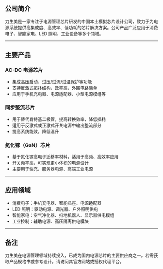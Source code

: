 ## 公司简介
力生美是一家专注于电源管理芯片研发的中国本土模拟芯片设计公司，致力于为电源系统提供高集成度、高效率、低功耗的芯片解决方案。公司产品广泛应用于消费电子、智能家电、LED 照明、工业设备等多个领域。

---

## 主要产品

### AC-DC 电源芯片
- 集成高压启动、过压/过流/过温保护等功能
- 支持反激式拓扑结构，效率高，外围电路简单
- 应用于手机充电器、电源适配器、小型电源模组等

### 同步整流芯片
- 用于替代肖特基二极管，提高转换效率，降低损耗
- 适用于反激式或正激式开关电源中输出整流部分
- 提高系统能效，降低温升

### 氮化镓（GaN）芯片
- 基于氮化镓高电子迁移率材料，适用于高频、高效率应用
- 开关频率高，可实现更小体积的电源设计
- 主要用于快充、服务器电源、高端工业电源

---

## 应用领域
- 消费电子：手机充电器、智能插座、电源适配器
- LED 照明：驱动电源、调光器、户外照明供电
- 智能家电：空气净化器、扫地机器人、显示器供电模组
- 工业控制：辅助电源、高压隔离供电模块

---

## 备注
力生美在电源管理领域持续投入，已成为国内电源芯片的主要供应商之一。若需获取产品规格书或参考设计，请访问其官方网站或授权代理平台。
